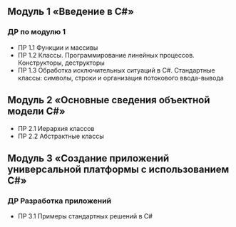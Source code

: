 ## Модуль 1 «Введение в C#»
### ДР по модулю 1
* ПР 1.1 Функции и массивы
* ПР 1.2 Классы. Программирование линейных процессов. Конструкторы, деструкторы
* ПР 1.3 Обработка исключительных ситуаций в С#. Стандартные классы: символы, строки и организация потокового ввода-вывода

## Модуль 2 «Основные сведения объектной модели C#»
* ПР 2.1 Иерархия классов
* ПР 2.2 Абстрактные классы
  
## Модуль 3 «Создание приложений универсальной платформы с использованием C#»
### ДР Разработка приложений
* ПР 3.1 Примеры стандартных решений в С#

